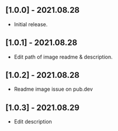 ## [1.0.0] - 2021.08.28

* Initial release.

## [1.0.1] - 2021.08.28

* Edit path of image readme & description.

## [1.0.2] - 2021.08.28

* Readme image issue on pub.dev

## [1.0.3] - 2021.08.29

* Edit description